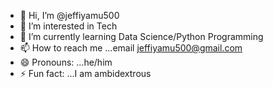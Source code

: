 - 👋 Hi, I’m @jeffiyamu500
- 👀 I’m interested in Tech
- 🌱 I’m currently learning Data Science/Python Programming
- 📫 How to reach me ...email jeffiyamu500@gmail.com
- 😄 Pronouns: ...he/him
- ⚡ Fun fact: ...I am ambidextrous

<!---
jeffiyamu500/jeffiyamu500 is a ✨ special ✨ repository because its `README.md` (this file) appears on your GitHub profile.
You can click the Preview link to take a look at your changes.
--->
